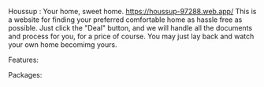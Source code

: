 Houssup : Your home, sweet home.
https://houssup-97288.web.app/
This is a website for finding your preferred comfortable home as hassle free as possible.
Just click the "Deal" button, and we will handle all the documents and process for you, for a price of course.
You may just lay back and watch your own home becomimg yours.

Features:




Packages:
